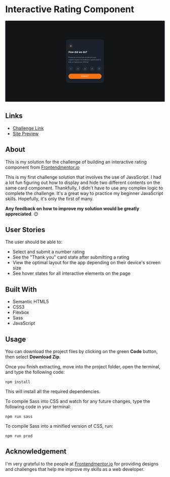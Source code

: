 # Interactive Rating Component
![](assets/images/solution-screenshot.png)
## Links
- [Challenge Link](https://www.frontendmentor.io/challenges/interactive-rating-component-koxpeBUmI)
- [Site Preview](https://robinjmm-rating-component.netlify.app/)

## About
This is my solution for the challenge of building an interactive rating component from [Frontendmentor.io](https://www.frontendmentor.io)

This is my first challenge solution that involves the use of JavaScript. I had a lot fun figuring out how to display and hide two different contents on the same card component. Thankfully, I didn't have to use any complex logic to complete the challenge. It's a great way to practice my beginner JavaScript skills. Hopefully, it's only the first of many.

**Any feedback on how to improve my solution would be greatly appreciated**. 😊
## User Stories
The user should be able to:
- Select and submit a number rating
- See the "Thank you" card state after submitting a rating
- View the optimal layout for the app depending on their device's screen size
- See hover states for all interactive elements on the page

## Built With
- Semantic HTML5
- CSS3
- Flexbox
- Sass
- JavaScript

## Usage
You can download the project files by clicking on the green **Code** button, then select **Download Zip**.

Once you finish extracting, move into the project folder, open the terminal, and type the following code:

```
npm install
```

This will install all the required dependencies.

To compile Sass into CSS and watch for any future changes, type the following code in your terminal:


```
npm run sass
```

To compile Sass into a minified version of CSS, run:

```
npm run prod
```

## Acknowledgement
I'm very grateful to the people at [Frontendmentor.io](https://frontendmentor.io) for providing designs and challenges that help me improve my skills as a web developer.